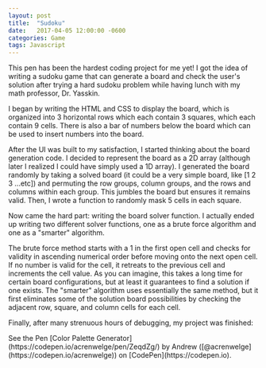 ```yaml
---
layout: post
title:  "Sudoku"
date:   2017-04-05 12:00:00 -0600
categories: Game
tags: Javascript
---
```

This pen has been the hardest coding project for me yet! I got the idea of
writing a sudoku game that can generate a board and check the user's solution
after trying a hard sudoku problem while having lunch with my math professor, Dr. Yasskin.
<!--end excerpt-->

I began by writing the HTML and CSS to display the board, which is organized
into 3 horizontal rows which each contain 3 squares, which each contain 9 cells.
There is also a bar of numbers below the board which can be used to insert
numbers into the board.

After the UI was built to my satisfaction, I started thinking about the board
generation code. I decided to represent the board as a 2D array (although
later I realized I could have simply used a 1D array). I generated the board
randomly by taking a solved board (it could be a very simple board, like
[1 2 3 ...etc]) and permuting the row groups, column groups, and the rows
and columns within each group. This jumbles the board but ensures it remains
valid. Then, I wrote a function to randomly mask 5 cells in each square.

Now came the hard part: writing the board solver function. I actually ended
up writing two different solver functions, one as a brute force algorithm
and one as a "smarter" algorithm.

The brute force method starts with a 1 in the first open cell and checks for
validity in ascending numerical order before moving onto the next open cell.
If no number is valid for the cell, it retreats to the previous cell and
increments the cell value. As you can imagine, this takes a long time for
certain board configurations, but at least it guarantees to find a solution
if one exists. The "smarter" algorithm uses essentially the same method, but
it first eliminates some of the solution board possibilities by checking the
adjacent row, square, and column cells for each cell.

Finally, after many strenuous hours of debugging, my project was finished:

<p data-height="750" data-theme-id="0" data-slug-hash="bqybpv" data-default-tab="result" data-user="acrenwelge" data-embed-version="2" data-pen-title="Dynamic Sudoku" class="codepen">
  See the Pen [Color Palette Generator](https://codepen.io/acrenwelge/pen/ZeqdZg/) by Andrew ([@acrenwelge](https://codepen.io/acrenwelge)) on [CodePen](https://codepen.io).
</p>

